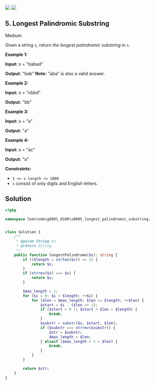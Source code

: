 [![](https://img.shields.io/github/stars/LeetCode-in-Ruby/LeetCode-in-Ruby?label=Stars&style=flat-square)](https://github.com/LeetCode-in-Ruby/LeetCode-in-Ruby)
[![](https://img.shields.io/github/forks/LeetCode-in-Ruby/LeetCode-in-Ruby?label=Fork%20me%20on%20GitHub%20&style=flat-square)](https://github.com/LeetCode-in-Ruby/LeetCode-in-Ruby/fork)

## 5\. Longest Palindromic Substring

Medium

Given a string `s`, return _the longest palindromic substring_ in `s`.

**Example 1:**

**Input:** s = "babad"

**Output:** "bab" **Note:** "aba" is also a valid answer. 

**Example 2:**

**Input:** s = "cbbd"

**Output:** "bb" 

**Example 3:**

**Input:** s = "a"

**Output:** "a" 

**Example 4:**

**Input:** s = "ac"

**Output:** "a" 

**Constraints:**

*   `1 <= s.length <= 1000`
*   `s` consist of only digits and English letters.

## Solution

```php
<?php

namespace leetcode\g0001_0100\s0005_longest_palindromic_substring;


class Solution {
    /**
     * @param String $s
     * @return String
     */
    public function longestPalindrome($s): string {
        if (($length = strlen($s)) <= 1) {
            return $s;
        }
        if (strrev($s) === $s) {
            return $s;
        }

        $max_length = 1;
        for ($i = 0; $i < $length; ++$i) {
            for ($len = $max_length; $len <= $length; ++$len) {
                $start = $i - ($len >> 1);
                if ($start < 0 || $start + $len > $length) {
                    break;
                }
                $substr = substr($s, $start, $len);
                if ($substr === strrev($substr)) {
                    $str = $substr;
                    $max_length = $len;
                } elseif ($max_length + 1 < $len) {
                    break;
                }
            }
        }

        return $str;
    }
}
```